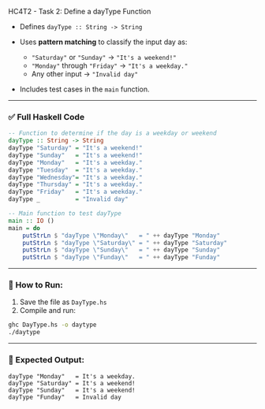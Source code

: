 HC4T2 - Task 2: Define a dayType Function

* Defines `dayType :: String -> String`
* Uses **pattern matching** to classify the input day as:

  * `"Saturday"` or `"Sunday"` → `"It's a weekend!"`
  * `"Monday"` through `"Friday"` → `"It's a weekday."`
  * Any other input → `"Invalid day"`
* Includes test cases in the `main` function.

---

### ✅ Full Haskell Code

```haskell
-- Function to determine if the day is a weekday or weekend
dayType :: String -> String
dayType "Saturday" = "It's a weekend!"
dayType "Sunday"   = "It's a weekend!"
dayType "Monday"   = "It's a weekday."
dayType "Tuesday"  = "It's a weekday."
dayType "Wednesday"= "It's a weekday."
dayType "Thursday" = "It's a weekday."
dayType "Friday"   = "It's a weekday."
dayType _          = "Invalid day"

-- Main function to test dayType
main :: IO ()
main = do
    putStrLn $ "dayType \"Monday\"   = " ++ dayType "Monday"
    putStrLn $ "dayType \"Saturday\" = " ++ dayType "Saturday"
    putStrLn $ "dayType \"Sunday\"   = " ++ dayType "Sunday"
    putStrLn $ "dayType \"Funday\"   = " ++ dayType "Funday"
```

---

### 🏃 How to Run:

1. Save the file as `DayType.hs`
2. Compile and run:

```bash
ghc DayType.hs -o daytype
./daytype
```

---

### 🧾 Expected Output:

```
dayType "Monday"   = It's a weekday.
dayType "Saturday" = It's a weekend!
dayType "Sunday"   = It's a weekend!
dayType "Funday"   = Invalid day
```

